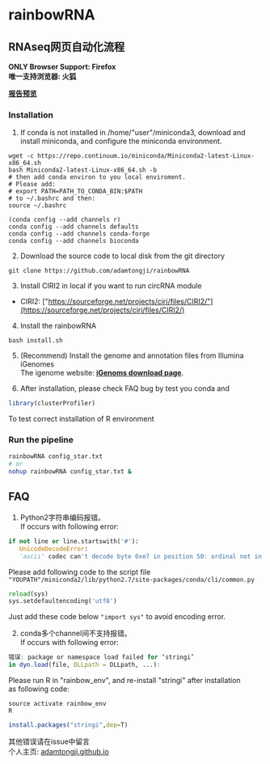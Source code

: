# rainbowRNA
## RNAseq网页自动化流程

**ONLY Browser Support: Firefox** <br>
**唯一支持浏览器: 火狐**<br>

[**报告预览**](https://adamtongji.github.io/RNApipe/)

### Installation
1. If conda is not installed in /home/"user"/miniconda3, download and install miniconda, and configure the miniconda environment.<br>
```Shell
wget -c https://repo.continuum.io/miniconda/Miniconda2-latest-Linux-x86_64.sh
bash Miniconda2-latest-Linux-x86_64.sh -b
# then add conda environ to you local enviroment.
# Please add:
# export PATH=PATH_TO_CONDA_BIN:$PATH
# to ~/.bashrc and then:
source ~/.bashrc

(conda config --add channels r)
conda config --add channels defaults
conda config --add channels conda-forge
conda config --add channels bioconda
```
2. Download the source code to local disk from the git directory <br>
```Shell
git clone https://github.com/adamtongji/rainbowRNA
```
3. Install CIRI2 in local if you want to run circRNA module <br>

- CIRI2: ["https://sourceforge.net/projects/ciri/files/CIRI2/"](https://sourceforge.net/projects/ciri/files/CIRI2/)

4. Install the rainbowRNA <br>
```Shell
bash install.sh
```

5. (Recommend) Install the genome and annotation files from Illumina iGenomes <br>
The igenome website: **[iGenoms download page](https://support.illumina.com/sequencing/sequencing_software/igenome.html)**. <br>

6. After installation, please check FAQ bug by test you conda and
```R
library(clusterProfiler)
```
To test correct installation of R environment

### Run the pipeline
```Bash
rainbowRNA config_star.txt
# or
nohup rainbowRNA config_star.txt &
```


## FAQ
1. Python2字符串编码报错。<br>
If occurs with following error: <br>
```Python
if not line or line.startswith('#'):
   UnicodeDecodeError:
   'ascii' codec can't decode byte 0xe7 in position 50: ordinal not in range(128)
```
Please add following code to the script file `"YOUPATH"/miniconda2/lib/python2.7/site-packages/conda/cli/common.py` <br>
```Python
reload(sys)
sys.setdefaultencoding('utf8')
```
Just add these code below  `"import sys"` to avoid encoding error.<br>

2. conda多个channel间不支持报错。<br>
If occurs with following error: <br>
```R
错误: package or namespace load failed for ‘stringi’
in dyn.load(file, DLLpath = DLLpath, ...):
```
Please run R in "rainbow_env", and re-install "stringi" after installation<br>
as following code:
```Shell
source activate rainbow_env
R
```
```R
install.packages("stringi",dep=T)
```

其他错误请在issue中留言 <br>
个人主页: [adamtongji.github.io](https://adamtongji.github.io)<br>

